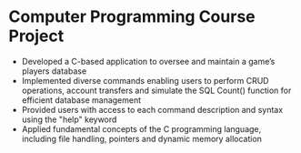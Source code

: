 # Computer Programming Course Project

- Developed a C-based application to oversee and maintain a game’s players database
- Implemented diverse commands enabling users to perform CRUD operations, account transfers and simulate the SQL Count() function for efficient database management
- Provided users with access to each command description and syntax using the "help" keyword
- Applied fundamental concepts of the C programming language, including file handling, pointers and dynamic memory allocation


